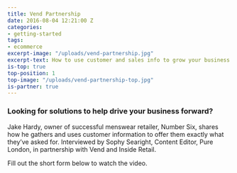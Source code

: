 ```yaml
---
title: Vend Partnership
date: 2016-08-04 12:21:00 Z
categories:
- getting-started
tags:
- ecommerce
excerpt-image: "/uploads/vend-partnership.jpg"
excerpt-text: How to use customer and sales info to grow your business
is-top: true
top-position: 1
top-image: "/uploads/vend-partnership-top.jpg"
is-partner: true
---
```


### Looking for solutions to help drive your business forward?

Jake Hardy, owner of successful menswear retailer, Number Six, shares how he gathers and uses customer information to offer them exactly what they’ve asked for. Interviewed by Sophy Searight, Content Editor, Pure London, in partnership with Vend and Inside Retail.

Fill out the short form below to watch the video.

<script src="//app-sjg.marketo.com/js/forms2/js/forms2.min.js"></script>

<form id="mktoForm_4966"></form>

<script>
MktoForms2.loadForm("//app-sjg.marketo.com", "324-QRH-396", 4966, function(form) {
    //Add an onSuccess handler
    form.onSuccess(function(values, followUpUrl) {
        // Take the lead to a different page on successful submit, ignoring the form's configured followUpUrl
        location.href = "http://insideretail.com/partner/vend-partnership-video";
        // Return false to prevent the submission handler continuing with its own processing
        return false;
    });
});
</script>
